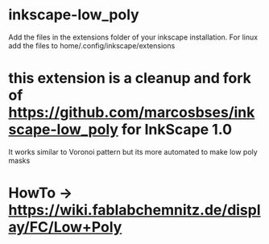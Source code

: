 # inkscape-low_poly
Add the files in the extensions folder of your inkscape installation.
For linux add the files to home/.config/inkscape/extensions

# this extension is a cleanup and fork of https://github.com/marcosbses/inkscape-low_poly for InkScape 1.0
It works similar to Voronoi pattern but its more automated to make low poly masks

# HowTo -> https://wiki.fablabchemnitz.de/display/FC/Low+Poly

